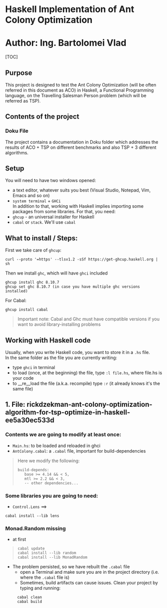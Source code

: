 # Haskell Implementation of Ant Colony Optimization

# Author: Ing. Bartolomei Vlad
[TOC]


## Purpose
This project is designed to test the Ant Colony Optimization (will be often referred in this document as ACO) in Haskell, a Functional Programming language, on the Travelling Salesman Person problem (which will be referred as TSP).

## Contents of the project
### Doku File
The project contains a documentation in Doku folder which addresses the results of ACO + TSP on different benchmarks and also TSP + 3 different algorithms.

## Setup
You will need to have two windows opened:
- a text editor, whatever suits you best (Visual Studio, Notepad, Vim, Emacs and so on)
- `system terminal` + `GHCi`  
In addition to that, working with Haskell implies importing some packages from some libraries. For that, you need:
- `ghcup` - an universal installer for Haskell
- `cabal` or `stack`. We'll use `cabal`  

__What to install__ / __Steps__:
-
First we take care of `ghcup`:  
```commandline
curl --proto '=https' --tlsv1.2 -sSf https://get-ghcup.haskell.org | sh
```

Then we install `ghc`, which will have `ghci` included
```commandline
ghcup install ghc 8.10.7
ghcup set ghc 8.10.7 (in case you have multiple ghc versions installed)
```

For Cabal:
```commandline
ghcup install cabal
```
> Important note: Cabal and Ghc must have compatible versions if you want to avoid library-installing problems

## Working with Haskell code
Usually, when you write Haskell code, you want to store it in a `.hs` file.  
In the same folder as the file you are currently writing:
- type `ghci` in terminal
- to load (once, at the beginning) the file, type `:l file.hs`, where file.hs is your code
- to __re__load the file (a.k.a. recompile) type `:r` (it already knows it's the same file)

## 1. File: rickdzekman-ant-colony-optimization-algorithm-for-tsp-optimize-in-haskell-ee5a30ec533d
### Contents we are going to modify at least once:
- `Main.hs`: to be loaded and reloaded in ghci
- `AntColony.cabal`: a `.cabal` file, important for build-dependencies
> Here we modify the following:
> ```commandline
> build-depends:
>    base >= 4.14 && < 5,
>    mtl >= 2.2 && < 3,
>    -- other dependencies...
> ```
 
### Some libraries you are going to need:
- `Control.Lens` ==> 
```commandline 
cabal install --lib lens
```

### Monad.Random missing
- at first
> ```commandline
> cabal update
> cabal install --lib random
> cabal install --lib MonadRandom
> ```
- The problem persisted, so we have rebuilt the `.cabal` file
  - open a Terminal and make sure you are in the project directory (i.e. where the `.cabal` file is)
  - Sometimes, build artifacts can cause issues. Clean your project by typing and running:
  ```commandline
    cabal clean
    cabal build
    ```


